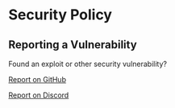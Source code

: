 # Security Policy


## Reporting a Vulnerability

Found an exploit or other security vulnerability? 

[Report on GitHub](https://github.com/afkvido/ModpackInstaller/issues/new/choose)

[Report on Discord](https://disboard.org/server/893975758677086238)
